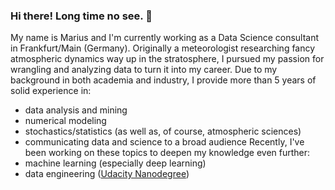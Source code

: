 ### Hi there! Long time no see. 👋
My name is Marius and I'm currently working as a Data Science consultant in Frankfurt/Main (Germany). Originally a meteorologist researching fancy atmospheric dynamics way up in the stratosphere, I pursued my passion for wrangling and analyzing data to turn it into my career. Due to my background in both academia and industry, I provide more than 5 years of solid experience in:
  - data analysis and mining
  - numerical modeling
  - stochastics/statistics (as well as, of course, atmospheric sciences)
  - communicating data and science to a broad audience
Recently, I've been working on these topics to deepen my knowledge even further:
  - machine learning (especially deep learning)
  - data engineering ([Udacity Nanodegree](https://www.udacity.com/course/data-engineer-nanodegree--nd027))

<!--
**mhauck-FFM/mhauck-FFM** is a ✨ _special_ ✨ repository because its `README.md` (this file) appears on your GitHub profile.

Here are some ideas to get you started:

- 🔭 I’m currently working on ...
- 🌱 I’m currently learning ...
- 👯 I’m looking to collaborate on ...
- 🤔 I’m looking for help with ...
- 💬 Ask me about ...
- 📫 How to reach me: ...
- 😄 Pronouns: ...
- ⚡ Fun fact: ...
-->
